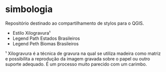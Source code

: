 # simbologia

Repositório destinado ao compartilhamento de stylos para o QGIS. 

 - Estilo Xilogravura¹
 - Legend Path Estados Brasileiros
 - Legend Peth Biomas Brasileiros




¹ Xilogravura é a técnica de gravura na qual se utiliza madeira como matriz e possibilita a reprodução da imagem gravada sobre o papel ou outro suporte adequado. É um processo muito parecido com um carimbo.
